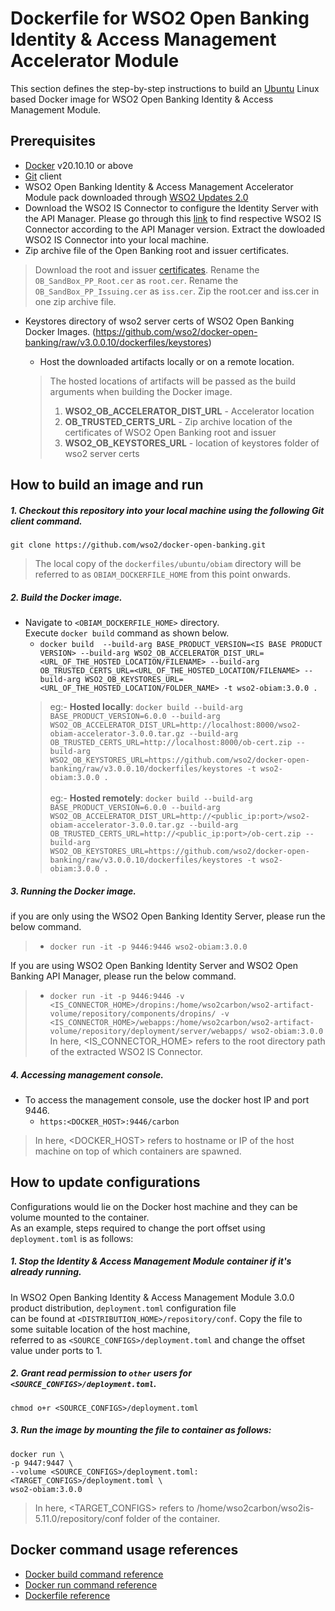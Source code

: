 # Dockerfile for WSO2 Open Banking Identity & Access Management Accelerator Module
This section defines the step-by-step instructions to build an [Ubuntu](https://hub.docker.com/_/ubuntu/) Linux based Docker image for WSO2 Open Banking Identity & Access Management Module.

## Prerequisites

* [Docker](https://www.docker.com/get-docker) v20.10.10 or above
* [Git](https://git-scm.com/book/en/v2/Getting-Started-Installing-Git) client
* WSO2 Open Banking Identity & Access Management Accelerator Module pack downloaded through [WSO2 Updates 2.0](https://ob.docs.wso2.com/en/latest/install-and-setup/setting-up-servers/)
* Download the WSO2 IS Connector to configure the Identity Server with the API Manager. Please go through this [link](https://ob.docs.wso2.com/en/latest/get-started/quick-start-guide/#installing-base-products) to find respective WSO2 IS Connector according to the API Manager version. Extract the dowloaded WSO2 IS Connector into your local machine.
* Zip archive file of the Open Banking root and issuer certificates. 
> Download the root and issuer [certificates](https://openbanking.atlassian.net/wiki/spaces/DZ/pages/252018873/OB+Root+and+Issuing+Certificates+for+Sandbox).
> Rename the `OB_SandBox_PP_Root.cer` as `root.cer`.
> Rename the `OB_SandBox_PP_Issuing.cer` as `iss.cer`.
> Zip the root.cer and iss.cer in one zip archive file.
* Keystores directory of wso2 server certs of WSO2 Open Banking Docker Images. (https://github.com/wso2/docker-open-banking/raw/v3.0.0.10/dockerfiles/keystores)

    + Host the downloaded artifacts locally or on a remote location.
    > The hosted locations of artifacts will be passed as the build arguments when building the Docker image.<br>
    > 1. **WSO2_OB_ACCELERATOR_DIST_URL** - Accelerator location
    > 2. **OB_TRUSTED_CERTS_URL** - Zip archive location of the certificates of WSO2 Open Banking root and issuer
    > 3. **WSO2_OB_KEYSTORES_URL** - location of keystores folder of wso2 server certs
    

## How to build an image and run

##### 1. Checkout this repository into your local machine using the following Git client command.

```
git clone https://github.com/wso2/docker-open-banking.git
```

> The local copy of the `dockerfiles/ubuntu/obiam` directory will be referred to as `OBIAM_DOCKERFILE_HOME` from this point onwards.

##### 2. Build the Docker image.

- Navigate to `<OBIAM_DOCKERFILE_HOME>` directory. <br>
  Execute `docker build` command as shown below.
    + `docker build  --build-arg BASE_PRODUCT_VERSION=<IS BASE PRODUCT VERSION> --build-arg WSO2_OB_ACCELERATOR_DIST_URL=<URL_OF_THE_HOSTED_LOCATION/FILENAME> --build-arg OB_TRUSTED_CERTS_URL=<URL_OF_THE_HOSTED_LOCATION/FILENAME> --build-arg WSO2_OB_KEYSTORES_URL=<URL_OF_THE_HOSTED_LOCATION/FOLDER_NAME> -t wso2-obiam:3.0.0 .` <br>
    > eg:- **Hosted locally**: `docker build --build-arg BASE_PRODUCT_VERSION=6.0.0 --build-arg WSO2_OB_ACCELERATOR_DIST_URL=http://localhost:8000/wso2-obiam-accelerator-3.0.0.tar.gz --build-arg OB_TRUSTED_CERTS_URL=http://localhost:8000/ob-cert.zip --build-arg WSO2_OB_KEYSTORES_URL=https://github.com/wso2/docker-open-banking/raw/v3.0.0.10/dockerfiles/keystores -t wso2-obiam:3.0.0 .` <br><br>
    > eg:- **Hosted remotely**: `docker build --build-arg BASE_PRODUCT_VERSION=6.0.0 --build-arg WSO2_OB_ACCELERATOR_DIST_URL=http://<public_ip:port>/wso2-obiam-accelerator-3.0.0.tar.gz --build-arg OB_TRUSTED_CERTS_URL=http://<public_ip:port>/ob-cert.zip --build-arg WSO2_OB_KEYSTORES_URL=https://github.com/wso2/docker-open-banking/raw/v3.0.0.10/dockerfiles/keystores -t wso2-obiam:3.0.0 .`

##### 3. Running the Docker image.
if you are only using the WSO2 Open Banking Identity Server, please run the below command.
> - `docker run -it -p 9446:9446 wso2-obiam:3.0.0`

If you are using WSO2 Open Banking Identity Server and WSO2 Open Banking API Manager,  please run the below command.
> - `docker run -it -p 9446:9446 -v <IS_CONNECTOR_HOME>/dropins:/home/wso2carbon/wso2-artifact-volume/repository/components/dropins/ -v <IS_CONNECTOR_HOME>/webapps:/home/wso2carbon/wso2-artifact-volume/repository/deployment/server/webapps/ wso2-obiam:3.0.0`
> In here, <IS_CONNECTOR_HOME> refers to the root directory path of the extracted WSO2 IS Connector.

##### 4. Accessing management console.

- To access the management console, use the docker host IP and port 9446.
    + `https:<DOCKER_HOST>:9446/carbon`
    
> In here, <DOCKER_HOST> refers to hostname or IP of the host machine on top of which containers are spawned.

## How to update configurations

Configurations would lie on the Docker host machine and they can be volume mounted to the container. <br>
As an example, steps required to change the port offset using `deployment.toml` is as follows:

##### 1. Stop the Identity & Access Management Module container if it's already running.

In WSO2 Open Banking Identity & Access Management Module 3.0.0 product distribution, `deployment.toml` configuration file <br>
can be found at `<DISTRIBUTION_HOME>/repository/conf`. Copy the file to some suitable location of the host machine, <br>
referred to as `<SOURCE_CONFIGS>/deployment.toml` and change the offset value under ports to 1.

##### 2. Grant read permission to `other` users for `<SOURCE_CONFIGS>/deployment.toml`.

```
chmod o+r <SOURCE_CONFIGS>/deployment.toml
```

##### 3. Run the image by mounting the file to container as follows:

```
docker run \
-p 9447:9447 \
--volume <SOURCE_CONFIGS>/deployment.toml:<TARGET_CONFIGS>/deployment.toml \
wso2-obiam:3.0.0
```

> In here, <TARGET_CONFIGS> refers to /home/wso2carbon/wso2is-5.11.0/repository/conf folder of the container.

## Docker command usage references

* [Docker build command reference](https://docs.docker.com/engine/reference/commandline/build/)
* [Docker run command reference](https://docs.docker.com/engine/reference/run/)
* [Dockerfile reference](https://docs.docker.com/engine/reference/builder/)
